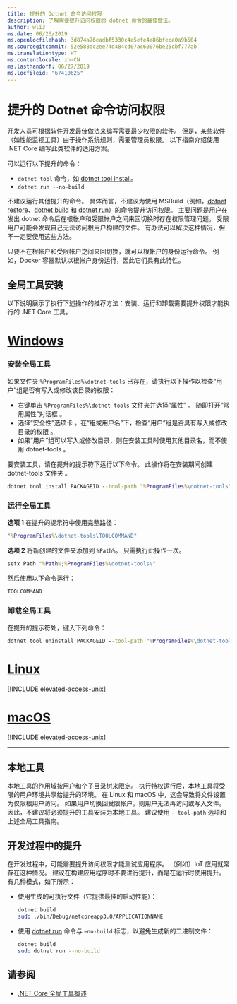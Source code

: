 ```yaml
---
title: 提升的 Dotnet 命令访问权限
description: 了解需要提升访问权限的 dotnet 命令的最佳做法。
author: wli3
ms.date: 06/26/2019
ms.openlocfilehash: 3d874a76eadbf5330c4e5efe4e86bfeca0a9b504
ms.sourcegitcommit: 52e588dc2ee74d484cd07ac60076be25cbf777ab
ms.translationtype: HT
ms.contentlocale: zh-CN
ms.lasthandoff: 06/27/2019
ms.locfileid: "67410625"
---
```

# <a name="elevated-access-for-dotnet-commands"></a>提升的 Dotnet 命令访问权限

开发人员可根据软件开发最佳做法来编写需要最少权限的软件。 但是，某些软件（如性能监视工具）由于操作系统规则，需要管理员权限。 以下指南介绍使用 .NET Core 编写此类软件的适用方案。 

可以运行以下提升的命令：

- `dotnet tool` 命令，如 [dotnet tool install](dotnet-tool-install.md)。
- `dotnet run --no-build`

不建议运行其他提升的命令。 具体而言，不建议为使用 MSBuild（例如，[dotnet restore](dotnet-restore.md)、[dotnet build](dotnet-build.md) 和 [dotnet run](dotnet-run.md)）的命令提升访问权限。 主要问题是用户在发出 dotnet 命令后在根帐户和受限帐户之间来回切换时存在权限管理问题。 受限用户可能会发现自己无法访问根用户构建的文件。 有办法可以解决这种情况，但不一定要使用这些方法。

只要不在根帐户和受限帐户之间来回切换，就可以根帐户的身份运行命令。 例如，Docker 容器默认以根帐户身份运行，因此它们具有此特性。

## <a name="global-tool-installation"></a>全局工具安装

以下说明展示了执行下述操作的推荐方法：安装、运行和卸载需要提升权限才能执行的 .NET Core 工具。

# <a name="windowstabwindows"></a>[Windows](#tab/windows)

### <a name="install-the-global-tool"></a>安装全局工具

如果文件夹 `%ProgramFiles%\dotnet-tools` 已存在，请执行以下操作以检查“用户”组是否有写入或修改该目录的权限：

* 右键单击 `%ProgramFiles%\dotnet-tools` 文件夹并选择“属性”  。 随即打开“常用属性”对话框  。 
* 选择“安全性”选项卡  。在“组或用户名”下，检查“用户”组是否具有写入或修改目录的权限  。 
* 如果“用户”组可以写入或修改目录，则在安装工具时使用其他目录名，而不使用 dotnet-tools  。

要安装工具，请在提升的提示符下运行以下命令。 此操作将在安装期间创建 dotnet-tools 文件夹  。

```cmd
dotnet tool install PACKAGEID --tool-path "%ProgramFiles%\dotnet-tools".
```

### <a name="run-the-global-tool"></a>运行全局工具

**选项 1** 在提升的提示符中使用完整路径：

```cmd
"%ProgramFiles%\dotnet-tools\TOOLCOMMAND"
```

**选项 2** 将新创建的文件夹添加到 `%Path%`。 只需执行此操作一次。

```cmd
setx Path "%Path%;%ProgramFiles%\dotnet-tools\"
```

然后使用以下命令运行：

```cmd
TOOLCOMMAND
```

### <a name="uninstall-the-global-tool"></a>卸载全局工具

在提升的提示符处，键入下列命令：

```cmd
dotnet tool uninstall PACKAGEID --tool-path "%ProgramFiles%\dotnet-tools"
```

# <a name="linuxtablinux"></a>[Linux](#tab/linux)

[!INCLUDE [elevated-access-unix](../../../includes/elevated-access-unix.md)]

# <a name="macostabmacos"></a>[macOS](#tab/macos)

[!INCLUDE [elevated-access-unix](../../../includes/elevated-access-unix.md)]

---

## <a name="local-tools"></a>本地工具

本地工具的作用域按用户和个子目录树来限定。 执行特权运行后，本地工具将受限的用户环境共享给提升的环境。 在 Linux 和 macOS 中，这会导致将文件设置为仅限根用户访问。 如果用户切换回受限帐户，则用户无法再访问或写入文件。 因此，不建议将必须提升的工具安装为本地工具。 建议使用 `--tool-path` 选项和上述全局工具指南。

## <a name="elevation-during-development"></a>开发过程中的提升

在开发过程中，可能需要提升访问权限才能测试应用程序。 （例如）IoT 应用就常存在这种情况。 建议在构建应用程序时不要进行提升，而是在运行时使用提升。 有几种模式，如下所示：

- 使用生成的可执行文件（它提供最佳的启动性能）：

   ```bash
   dotnet build
   sudo ./bin/Debug/netcoreapp3.0/APPLICATIONNAME
   ```
    
- 使用 [dotnet run](dotnet-run.md) 命令与 `—no-build` 标志，以避免生成新的二进制文件：

   ```bash
   dotnet build
   sudo dotnet run --no-build
   ```

## <a name="see-also"></a>请参阅

* [.NET Core 全局工具概述](global-tools.md)
